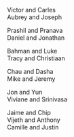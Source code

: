 Victor and Carles  
Aubrey and Joseph  

Prashil and Pranava  
Daniel and Jonathan  

Bahman and Luke  
Tracy and Christiaan  

Chau and Dasha  
Mike and Jeremy  

Jon and Yun  
Viviane and Srinivasa  

Jaime and Chip  
Vijeth and Anthony  
Camille and Justin  
  
